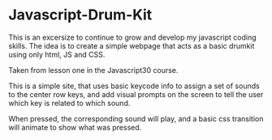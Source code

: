 # Javascript-Drum-Kit

This is an excersize to continue to grow and develop my javascript coding skills. The idea is to create a simple webpage that acts as a basic drumkit using only html, JS and CSS.

Taken from lesson one in the Javascript30 course. 

This is a simple site, that uses basic keycode info to assign a set of sounds to the center row keys, and add visual prompts on the screen to tell the user which key is related to which sound. 

When pressed, the corresponding sound will play, and a basic css transition will animate to show what was pressed. 